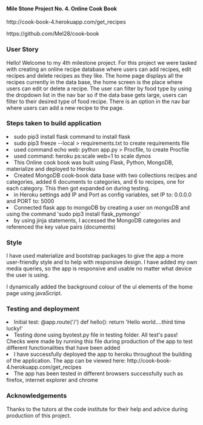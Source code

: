 <h4> Mile Stone Project No. 4. Online Cook Book</h4>
<p> http://cook-book-4.herokuapp.com/get_recipes </p>
<p> https://github.com/Mel28/cook-book </p>
<h3>User Story</h3>
Hello!
Welcome to my 4th milestone project. For this project we were tasked with creating an online recipe database where users can add recipes,
edit recipes and delete recipes as they like. The home page displays all the recipes currently in the data base, the home screen is the place where users
can edit or delete a recipe. The user can filter by food type by using the dropdown list in the nav bar so if the data base gets large, users can
filter to their desired type of food recipe. There is an option in the nav bar where users can add a new recipe to the page.
<h3>Steps taken to build application</h3>
<li> sudo pip3 install flask command to install flask</li>
<li> sudo pip3 freeze --local > requirements.txt to create requirements file</li>
<li> used command echo web: python app.py > Procfile, to create Procfile</li>
<li> used command: heroku ps:scale web=1 to scale dynos</li>
<li> This Online cook book was built using Flask, Python, MongoDB, materialize and deployed to Heroku </li>
<li> Created MongoDB cook-book data base with two collections recipes and categories, added 6 documents to categories, and 6 to recipes, one for each category.
This then got expanded on during testing.</li>
<li> in Heroku settings add IP and Port as config variables, set IP to: 0.0.0.0 and PORT to: 5000</li>
<li> Connected flask app to mongoDB by creating a user on mongoDB and using the command 'sudo pip3 install flask_pymongo'</li>
<li> by using jinja statements, I accessed the MongoDB categories and referenced the key value pairs (documents)</li>
<h3> Style </h3>
<p> I have used materialize and bootstrap packages to give the app a more user-friendly style and to help with responsive design.
I have added my own media queries, so the app is responsive and usable no matter what device the user is using. </p>
<p> I dynamically added the background colour of the ul elements of the home page using javaScript.</p>
<h3> Testing and deployment </h3>
<li>Initial test:
@app.route('/')
def hello():
    return 'Hello world....third time lucky!'
<li> Testing done using byotest.py file in testing folder. All test's pass!
Checks were made by running this file during production of the app to test different functionalities that have been added</li>
<li> I have successfully deployed the app to heroku throughout the building of the application. The app can be viewed here:
            http://cook-book-4.herokuapp.com/get_recipes </li>
<li>The app has been tested in different browsers successfully such as firefox, internet explorer and chrome</li>

<h3>Acknowledgements</h3>
<p> Thanks to the tutors at the code institute for their help and advice during production of this project.</p>
